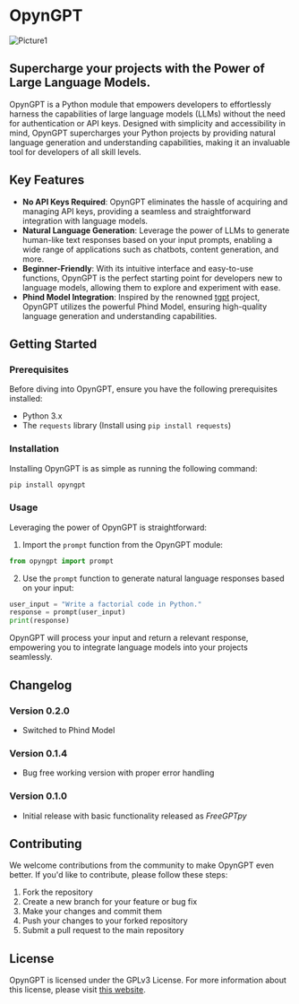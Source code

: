 # OpynGPT

![Picture1](https://github.com/anxkhn/OpynGPT/assets/83116240/be25ef97-9e61-42a4-bc2f-38cfecfc5c4c)

## Supercharge your projects with the Power of Large Language Models.

OpynGPT is a Python module that empowers developers to effortlessly harness the capabilities of large language models (LLMs) without the need for authentication or API keys. Designed with simplicity and accessibility in mind, OpynGPT supercharges your Python projects by providing natural language generation and understanding capabilities, making it an invaluable tool for developers of all skill levels.

## Key Features

- **No API Keys Required**: OpynGPT eliminates the hassle of acquiring and managing API keys, providing a seamless and straightforward integration with language models.
- **Natural Language Generation**: Leverage the power of LLMs to generate human-like text responses based on your input prompts, enabling a wide range of applications such as chatbots, content generation, and more.
- **Beginner-Friendly**: With its intuitive interface and easy-to-use functions, OpynGPT is the perfect starting point for developers new to language models, allowing them to explore and experiment with ease.
- **Phind Model Integration**: Inspired by the renowned [tgpt](https://github.com/aandrew-me/tgpt/) project, OpynGPT utilizes the powerful Phind Model, ensuring high-quality language generation and understanding capabilities.

## Getting Started

### Prerequisites

Before diving into OpynGPT, ensure you have the following prerequisites installed:

- Python 3.x
- The `requests` library (Install using `pip install requests`)

### Installation

Installing OpynGPT is as simple as running the following command:

```bash
pip install opyngpt
```

### Usage

Leveraging the power of OpynGPT is straightforward:

1. Import the `prompt` function from the OpynGPT module:

```python
from opyngpt import prompt
```

2. Use the `prompt` function to generate natural language responses based on your input:

```python
user_input = "Write a factorial code in Python."
response = prompt(user_input)
print(response)
```

OpynGPT will process your input and return a relevant response, empowering you to integrate language models into your projects seamlessly.

## Changelog

### Version 0.2.0

- Switched to Phind Model

### Version 0.1.4

- Bug free working version with proper error handling

### Version 0.1.0

- Initial release with basic functionality released as _FreeGPTpy_

## Contributing

We welcome contributions from the community to make OpynGPT even better. If you'd like to contribute, please follow these steps:

1. Fork the repository
2. Create a new branch for your feature or bug fix
3. Make your changes and commit them
4. Push your changes to your forked repository
5. Submit a pull request to the main repository

## License

OpynGPT is licensed under the GPLv3 License. For more information about this license, please visit [this website](https://www.tldrlegal.com/license/gnu-general-public-license-v3-gpl-3).
